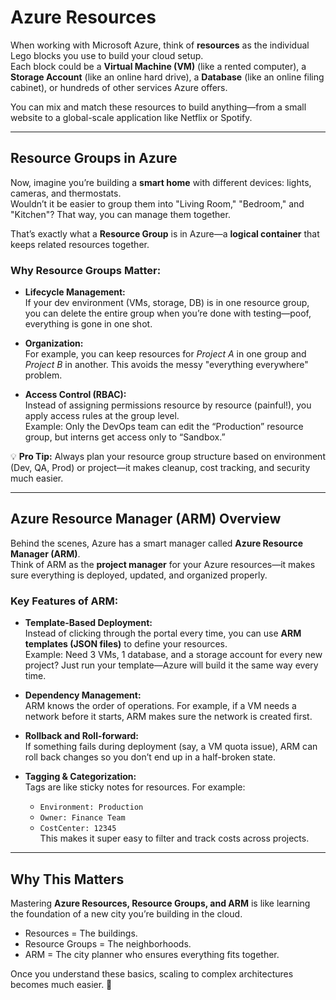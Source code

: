 # Azure Resources

When working with Microsoft Azure, think of **resources** as the individual Lego blocks you use to build your cloud setup.  
Each block could be a **Virtual Machine (VM)** (like a rented computer), a **Storage Account** (like an online hard drive), a **Database** (like an online filing cabinet), or hundreds of other services Azure offers.  

You can mix and match these resources to build anything—from a small website to a global-scale application like Netflix or Spotify.

---

## Resource Groups in Azure

Now, imagine you’re building a **smart home** with different devices: lights, cameras, and thermostats.  
Wouldn’t it be easier to group them into "Living Room," "Bedroom," and "Kitchen"? That way, you can manage them together.  

That’s exactly what a **Resource Group** is in Azure—a **logical container** that keeps related resources together.  

### Why Resource Groups Matter:

- **Lifecycle Management:**  
  If your dev environment (VMs, storage, DB) is in one resource group, you can delete the entire group when you’re done with testing—poof, everything is gone in one shot.  

- **Organization:**  
  For example, you can keep resources for *Project A* in one group and *Project B* in another. This avoids the messy "everything everywhere" problem.  

- **Access Control (RBAC):**  
  Instead of assigning permissions resource by resource (painful!), you apply access rules at the group level.  
  Example: Only the DevOps team can edit the “Production” resource group, but interns get access only to “Sandbox.”  

💡 **Pro Tip:** Always plan your resource group structure based on environment (Dev, QA, Prod) or project—it makes cleanup, cost tracking, and security much easier.

---

## Azure Resource Manager (ARM) Overview

Behind the scenes, Azure has a smart manager called **Azure Resource Manager (ARM)**.  
Think of ARM as the **project manager** for your Azure resources—it makes sure everything is deployed, updated, and organized properly.

### Key Features of ARM:

- **Template-Based Deployment:**  
  Instead of clicking through the portal every time, you can use **ARM templates (JSON files)** to define your resources.  
  Example: Need 3 VMs, 1 database, and a storage account for every new project? Just run your template—Azure will build it the same way every time.  

- **Dependency Management:**  
  ARM knows the order of operations. For example, if a VM needs a network before it starts, ARM makes sure the network is created first.  

- **Rollback and Roll-forward:**  
  If something fails during deployment (say, a VM quota issue), ARM can roll back changes so you don’t end up in a half-broken state.  

- **Tagging & Categorization:**  
  Tags are like sticky notes for resources. For example:  
  - `Environment: Production`  
  - `Owner: Finance Team`  
  - `CostCenter: 12345`  
  This makes it super easy to filter and track costs across projects.

---

## Why This Matters

Mastering **Azure Resources, Resource Groups, and ARM** is like learning the foundation of a new city you’re building in the cloud.  
- Resources = The buildings.  
- Resource Groups = The neighborhoods.  
- ARM = The city planner who ensures everything fits together.  

Once you understand these basics, scaling to complex architectures becomes much easier. 🚀
